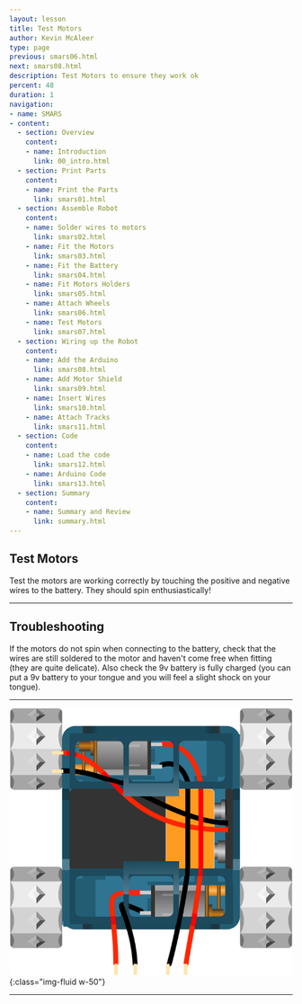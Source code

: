 ```yaml
---
layout: lesson
title: Test Motors
author: Kevin McAleer
type: page
previous: smars06.html
next: smars08.html
description: Test Motors to ensure they work ok
percent: 48
duration: 1
navigation:
- name: SMARS
- content:
  - section: Overview
    content:
    - name: Introduction
      link: 00_intro.html
  - section: Print Parts
    content:
    - name: Print the Parts
      link: smars01.html
  - section: Assemble Robot
    content:
    - name: Solder wires to motors
      link: smars02.html
    - name: Fit the Motors
      link: smars03.html
    - name: Fit the Battery
      link: smars04.html
    - name: Fit Motors Holders
      link: smars05.html
    - name: Attach Wheels
      link: smars06.html
    - name: Test Motors
      link: smars07.html
  - section: Wiring up the Robot
    content:
    - name: Add the Arduino
      link: smars08.html
    - name: Add Motor Shield
      link: smars09.html
    - name: Insert Wires
      link: smars10.html
    - name: Attach Tracks
      link: smars11.html
  - section: Code
    content:
    - name: Load the code
      link: smars12.html
    - name: Arduino Code
      link: smars13.html
  - section: Summary
    content:
    - name: Summary and Review
      link: summary.html
---
```



## Test Motors

Test the motors are working correctly by touching the positive and negative wires to the battery. They should spin enthusiastically!

---

## Troubleshooting

If the motors do not spin when connecting to the battery, check that the wires are still soldered to the motor and haven't come free when fitting (they are quite delicate). Also check the 9v battery is fully charged (you can put a 9v battery to your tongue and you will feel a slight shock on your tongue).

---

![Test Motors](assets/wheels.png){:class="img-fluid w-50"}

---
